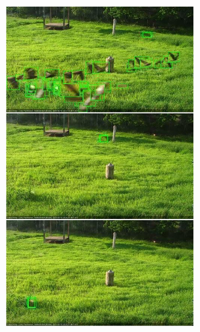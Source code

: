 ![20200616-181507-182508](in2/20200616/20200616-181507-182508_0_.jpg)
![20200616-182514-183516](in2/20200616/20200616-182514-183516_0_.jpg)
![20200616-183522-184524](in2/20200616/20200616-183522-184524_0_.jpg)
